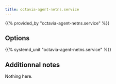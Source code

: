 ```yaml
---
title: octavia-agent-netns.service
---
```


{{% provided_by "octavia-agent-netns.service" %}}

## Options

{{% systemd_unit "octavia-agent-netns.service" %}}

## Additionnal notes

Nothing here.